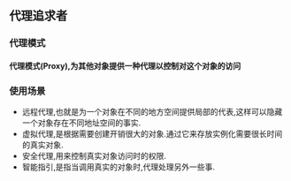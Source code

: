 ## 代理追求者

### 代理模式

#### 代理模式(Proxy),为其他对象提供一种代理以控制对这个对象的访问

### 使用场景

- 远程代理,也就是为一个对象在不同的地方空间提供局部的代表,这样可以隐藏一个对象存在不同地址空间的事实.
- 虚拟代理,是根据需要创建开销很大的对象.通过它来存放实例化需要很长时间的真实对象.
- 安全代理,用来控制真实对象访问时的权限.
- 智能指引,是指当调用真实的对象时,代理处理另外一些事.